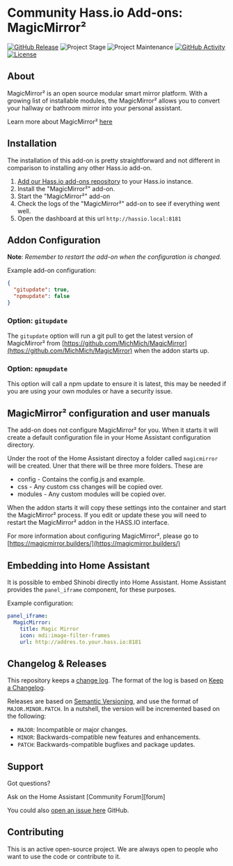# Community Hass.io Add-ons: MagicMirror²

[![GitHub Release][releases-shield]][releases]
![Project Stage][project-stage-shield]
![Project Maintenance][maintenance-shield]
[![GitHub Activity][commits-shield]][commits]
[![License][license-shield]](LICENSE.md)

## About

MagicMirror² is an open source modular smart mirror platform. With a growing list 
of installable modules, the MagicMirror² allows you to convert your hallway or 
bathroom mirror into your personal assistant. 

Learn more about MagicMirror² [here](https://magicmirror.builders/)

## Installation

The installation of this add-on is pretty straightforward and not different in
comparison to installing any other Hass.io add-on.

1. [Add our Hass.io add-ons repository][repository] to your Hass.io instance.
1. Install the "MagicMirror²" add-on.
1. Start the "MagicMirror²" add-on
1. Check the logs of the "MagicMirror²" add-on to see if everything went well.
1. Open the dashboard at this url `http://hassio.local:8181`

## Addon Configuration

**Note**: _Remember to restart the add-on when the configuration is changed._

Example add-on configuration:

```json
{
  "gitupdate": true,
  "npmupdate": false
}
```

### Option: `gitupdate`

The `gitupdate` option will run a git pull to get the latest version of MagicMirror² 
from [https://github.com/MichMich/MagicMirror](https://github.com/MichMich/MagicMirror) 
when the addon starts up. 

### Option: `npmupdate`

This option will call a npm update to ensure it is latest, this may be needed
if you are using your own modules or have a security issue. 

## MagicMirror² configuration and user manuals

The add-on does not configure MagicMirror² for you. When it starts it will create
a default configuration file in your Home Assistant configuration directory. 

Under the root of the Home Assistant directoy a folder called `magicmirror` will
be created. Uner that there will be three more folders. These are

* config - Contains the config.js and example. 
* css - Any custom css changes will be copied over. 
* modules - Any custom modules will be copied over.

When the addon starts it will copy these settings into the container and start the 
MagicMirror² process. If you edit or update these you will need to restart the
MagicMirror² addon in the HASS.IO interface.

For more information about configuring MagicMirror², please go to 
[https://magicmirror.builders/](https://magicmirror.builders/)

## Embedding into Home Assistant

It is possible to embed Shinobi directly into Home Assistant.
Home Assistant provides the `panel_iframe` component, for these purposes.

Example configuration:

```yaml
panel_iframe:
  MagicMirror:
    title: Magic Mirror
    icon: mdi:image-filter-frames
    url: http://addres.to.your.hass.io:8181
```

## Changelog & Releases

This repository keeps a [change log](CHANGELOG.md). The format of the log
is based on [Keep a Changelog][keepchangelog].

Releases are based on [Semantic Versioning][semver], and use the format
of ``MAJOR.MINOR.PATCH``. In a nutshell, the version will be incremented
based on the following:

- ``MAJOR``: Incompatible or major changes.
- ``MINOR``: Backwards-compatible new features and enhancements.
- ``PATCH``: Backwards-compatible bugfixes and package updates.

## Support

Got questions?

Ask on the Home Assistant [Community Forum][forum]

You could also [open an issue here][issue] GitHub.

## Contributing

This is an active open-source project. We are always open to people who want to
use the code or contribute to it.

[commits-shield]: https://img.shields.io/github/commit-activity/y/hassio-addons/magic_mirror.svg
[commits]: https://github.com/hassio-addons/magic_mirror/commits/master
[sytone]: https://github.com/sytone
[home-assistant]: https://home-assistant.io
[issue]: https://github.com/hassio-addons/magic_mirror/issues
[keepchangelog]: http://keepachangelog.com/en/1.0.0/
[license-shield]: https://img.shields.io/github/license/hassio-addons.svg
[maintenance-shield]: https://img.shields.io/maintenance/yes/2018.svg
[project-stage-shield]: https://img.shields.io/badge/project%20stage-experimental-yellow.svg
[releases-shield]: https://img.shields.io/github/release/sytone/hassio-addons.svg
[releases]: https://github.com/sytone/hassio-addons/releases
[repository]: https://github.com/sytone/hassio-addons
[semver]: http://semver.org/spec/v2.0.0.htm
